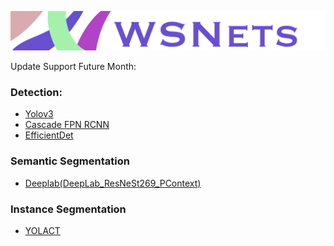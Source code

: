 ![](Resources/Document/IMG_0932.PNG)

Update Support Future Month:
### Detection:

* [Yolov3](https://github.com/ayooshkathuria/pytorch-yolo-v3)
* [Cascade FPN RCNN]()
* [EfficientDet](https://github.com/zylo117/Yet-Another-EfficientDet-Pytorch.git)


### Semantic Segmentation

* [Deeplab(DeepLab_ResNeSt269_PContext)](https://hangzhang.org/PyTorch-Encoding/model_zoo/segmentation.html)

### Instance Segmentation

* [YOLACT](https://github.com/dbolya/yolact.git)
